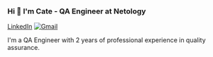 ### Hi 👋 I'm Cate - QA Engineer at Netology
[LinkedIn](https://www.linkedin.com/) 
[![Gmail](https://img.shields.io/badge/Gmail-D14836?style=for-the-badge&logo=gmail&logoColor=white)](mailto:cate.minaeva@gmail.com) 

I'm a QA Engineer with 2 years of professional experience in quality assurance.

<!--
**cateminaeva/cateminaeva** is a ✨ _special_ ✨ repository because its `README.md` (this file) appears on your GitHub profile.

Here are some ideas to get you started:

- 🔭 I’m currently working on ...
- 🌱 I’m currently learning ...
- 👯 I’m looking to collaborate on ...
- 🤔 I’m looking for help with ...
- 💬 Ask me about ...
- 📫 How to reach me: ...
- 😄 Pronouns: ...
- ⚡ Fun fact: ...
-->
